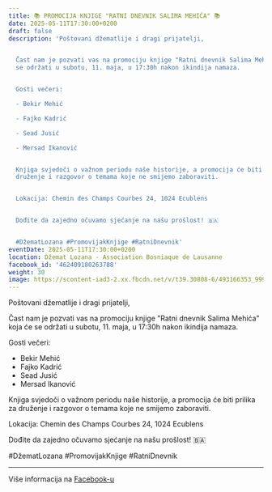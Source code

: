 ```yaml
---
title: 📚 PROMOCIJA KNJIGE "RATNI DNEVNIK SALIMA MEHIĆA" 📚
date: 2025-05-11T17:30:00+0200
draft: false
description: 'Poštovani džematlije i dragi prijatelji,


  Čast nam je pozvati vas na promociju knjige "Ratni dnevnik Salima Mehića" koja će
  se održati u subotu, 11. maja, u 17:30h nakon ikindija namaza.


  Gosti večeri:

  - Bekir Mehić

  - Fajko Kadrić

  - Sead Jusić

  - Mersad Ikanović


  Knjiga svjedoči o važnom periodu naše historije, a promocija će biti prilika za
  druženje i razgovor o temama koje ne smijemo zaboraviti.


  Lokacija: Chemin des Champs Courbes 24, 1024 Ecublens


  Dođite da zajedno očuvamo sjećanje na našu prošlost! 🇧🇦


  #DžematLozana #PromovijakKnjige #RatniDnevnik'
eventDate: 2025-05-11T17:30:00+0200
location: Džemat Lozana - Association Bosniaque de Lausanne
facebook_id: '462409180263788'
weight: 30
image: https://scontent-iad3-2.xx.fbcdn.net/v/t39.30808-6/493166353_999821285611804_7329147311345463896_n.jpg?_nc_cat=100&ccb=1-7&_nc_sid=9e60e4&_nc_ohc=0X4vCRIN19gQ7kNvwE3yuBV&_nc_oc=Adn_lljs-nzhUEHLrlCNGzvvM5WKTPyYrkkVmtShMnNzGHlIenUKmQPWmSi0AwCSViw&_nc_zt=23&_nc_ht=scontent-iad3-2.xx&edm=ABTKTjYEAAAA&_nc_gid=G0UwctF_SVXvT8TozUJGKQ&oh=00_AfV8CmsoxIpNlLl5pauqFjHC-9_YOVBhxS-XiEUQtQfGVw&oe=68A5DE91
---
```


Poštovani džematlije i dragi prijatelji,

Čast nam je pozvati vas na promociju knjige "Ratni dnevnik Salima Mehića" koja će se održati u subotu, 11. maja, u 17:30h nakon ikindija namaza.

Gosti večeri:
- Bekir Mehić
- Fajko Kadrić
- Sead Jusić
- Mersad Ikanović

Knjiga svjedoči o važnom periodu naše historije, a promocija će biti prilika za druženje i razgovor o temama koje ne smijemo zaboraviti.

Lokacija: Chemin des Champs Courbes 24, 1024 Ecublens

Dođite da zajedno očuvamo sjećanje na našu prošlost! 🇧🇦

#DžematLozana #PromovijakKnjige #RatniDnevnik

---

Više informacija na [Facebook-u](https://facebook.com/events/462409180263788)